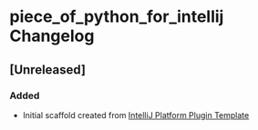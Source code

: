 <!-- Keep a Changelog guide -> https://keepachangelog.com -->

# piece_of_python_for_intellij Changelog

## [Unreleased]
### Added
- Initial scaffold created from [IntelliJ Platform Plugin Template](https://github.com/JetBrains/intellij-platform-plugin-template)
